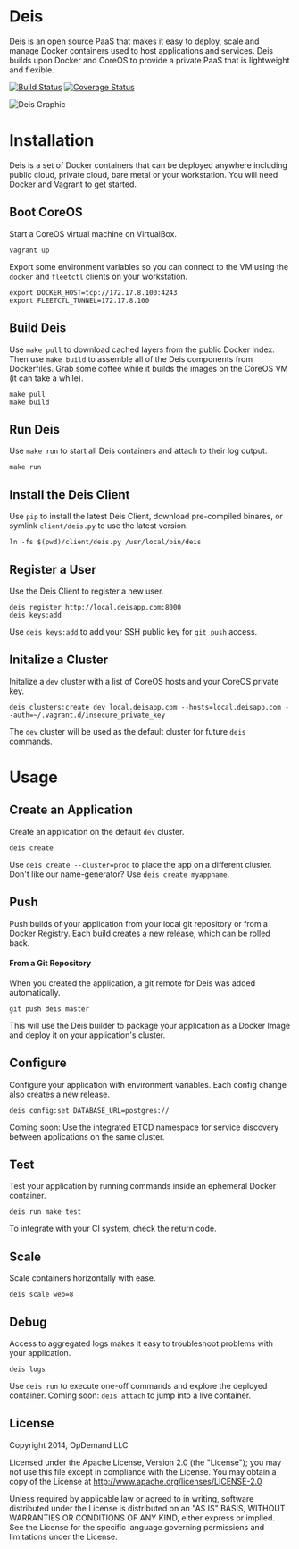 # Deis

Deis is an open source PaaS that makes it easy to deploy, scale and manage Docker containers used to host applications and services. Deis builds upon Docker and CoreOS to provide a private PaaS that is lightweight and flexible.  

[![Build Status](https://travis-ci.org/opdemand/deis.png?branch=master)](https://travis-ci.org/opdemand/deis)
[![Coverage Status](https://coveralls.io/repos/opdemand/deis/badge.png?branch=master)](https://coveralls.io/r/opdemand/deis?branch=master)

![Deis Graphic](https://s3-us-west-2.amazonaws.com/deis-images/deis-graphic.png)

# Installation

Deis is a set of Docker containers that can be deployed anywhere including public cloud, private cloud, bare metal or your workstation.  You will need Docker and Vagrant to get started.

## Boot CoreOS

Start a CoreOS virtual machine on VirtualBox.

```
vagrant up
```

Export some environment variables so you can connect to the VM using the `docker` and `fleetctl` clients on your workstation.

```
export DOCKER_HOST=tcp://172.17.8.100:4243
export FLEETCTL_TUNNEL=172.17.8.100
```

## Build Deis

Use `make pull` to download cached layers from the public Docker Index.  Then use `make build` to assemble all of the Deis components from Dockerfiles.  Grab some coffee while it builds the images on the CoreOS VM (it can take a while).

```
make pull
make build
```

## Run Deis

Use `make run` to start all Deis containers and attach to their log output.

```
make run
```

## Install the Deis Client
Use `pip` to install the latest Deis Client, download pre-compiled binares, or symlink `client/deis.py` to use the latest version.

```
ln -fs $(pwd)/client/deis.py /usr/local/bin/deis
```

## Register a User
Use the Deis Client to register a new user.

```
deis register http://local.deisapp.com:8000
deis keys:add
```

Use `deis keys:add` to add your SSH public key for `git push` access.

## Initalize a Cluster

Initalize a `dev` cluster with a list of CoreOS hosts and your CoreOS private key.

```
deis clusters:create dev local.deisapp.com --hosts=local.deisapp.com --auth=~/.vagrant.d/insecure_private_key
```

The `dev` cluster will be used as the default cluster for future `deis` commands.

# Usage

## Create an Application
Create an application on the default `dev` cluster.

```
deis create
```

Use `deis create --cluster=prod` to place the app on a different cluster.  Don't like our name-generator?  Use `deis create myappname`.
 
## Push
Push builds of your application from your local git repository or from a Docker Registry.  Each build creates a new release, which can be rolled back.

#### From a Git Repository
When you created the application, a git remote for Deis was added automatically.

```
git push deis master
```
This will use the Deis builder to package your application as a Docker Image and deploy it on your application's cluster.

## Configure
Configure your application with environment variables.  Each config change also creates a new release.

```
deis config:set DATABASE_URL=postgres://
```

Coming soon: Use the integrated ETCD namespace for service discovery between applications on the same cluster.

## Test
Test your application by running commands inside an ephemeral Docker container.

```
deis run make test
```

To integrate with your CI system, check the return code.

## Scale
Scale containers horizontally with ease.

```
deis scale web=8
```

## Debug
Access to aggregated logs makes it easy to troubleshoot problems with your application.

```
deis logs
```

Use `deis run` to execute one-off commands and explore the deployed container.  Coming soon: `deis attach` to jump into a live container.

## License

Copyright 2014, OpDemand LLC

Licensed under the Apache License, Version 2.0 (the "License"); you may not use this file except in compliance with the License. You may obtain a copy of the License at <http://www.apache.org/licenses/LICENSE-2.0>

Unless required by applicable law or agreed to in writing, software distributed under the License is distributed on an "AS IS" BASIS, WITHOUT WARRANTIES OR CONDITIONS OF ANY KIND, either express or implied. See the License for the specific language governing permissions and limitations under the License.
